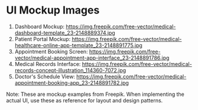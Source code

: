 # UI Mockup Images

1. Dashboard Mockup: https://img.freepik.com/free-vector/medical-dashboard-template_23-2148889374.jpg
2. Patient Portal Mockup: https://img.freepik.com/free-vector/medical-healthcare-online-app-template_23-2148891775.jpg
3. Appointment Booking Screen: https://img.freepik.com/free-vector/medical-appointment-app-interface_23-2148891786.jpg
4. Medical Records Interface: https://img.freepik.com/free-vector/medical-records-concept-illustration_114360-7072.jpg
5. Doctor's Schedule View: https://img.freepik.com/free-vector/medical-appointment-booking-app_23-2148891782.jpg

Note: These are mockup examples from Freepik. When implementing the actual UI, use these as reference for layout and design patterns.
